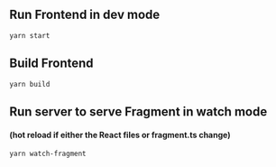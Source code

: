 ## Run Frontend in dev mode
```yarn start```

## Build Frontend
```yarn build```

## Run server to serve Fragment in watch mode 
#### (hot reload if either the React files or fragment.ts change)
```yarn watch-fragment```